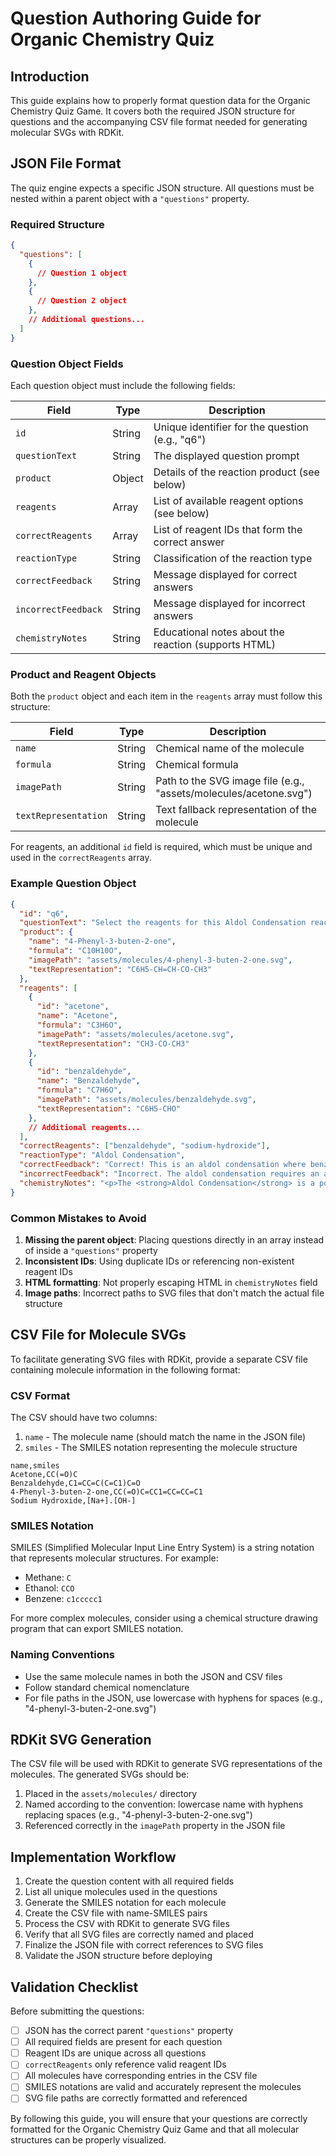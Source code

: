 # Question Authoring Guide for Organic Chemistry Quiz

## Introduction

This guide explains how to properly format question data for the Organic Chemistry Quiz Game. It covers both the required JSON structure for questions and the accompanying CSV file format needed for generating molecular SVGs with RDKit.

## JSON File Format

The quiz engine expects a specific JSON structure. All questions must be nested within a parent object with a `"questions"` property.

### Required Structure

```json
{
  "questions": [
    {
      // Question 1 object
    },
    {
      // Question 2 object
    },
    // Additional questions...
  ]
}
```

### Question Object Fields

Each question object must include the following fields:

| Field | Type | Description |
|-------|------|-------------|
| `id` | String | Unique identifier for the question (e.g., "q6") |
| `questionText` | String | The displayed question prompt |
| `product` | Object | Details of the reaction product (see below) |
| `reagents` | Array | List of available reagent options (see below) |
| `correctReagents` | Array | List of reagent IDs that form the correct answer |
| `reactionType` | String | Classification of the reaction type |
| `correctFeedback` | String | Message displayed for correct answers |
| `incorrectFeedback` | String | Message displayed for incorrect answers |
| `chemistryNotes` | String | Educational notes about the reaction (supports HTML) |

### Product and Reagent Objects

Both the `product` object and each item in the `reagents` array must follow this structure:

| Field | Type | Description |
|-------|------|-------------|
| `name` | String | Chemical name of the molecule |
| `formula` | String | Chemical formula |
| `imagePath` | String | Path to the SVG image file (e.g., "assets/molecules/acetone.svg") |
| `textRepresentation` | String | Text fallback representation of the molecule |

For reagents, an additional `id` field is required, which must be unique and used in the `correctReagents` array.

### Example Question Object

```json
{
  "id": "q6",
  "questionText": "Select the reagents for this Aldol Condensation reaction:",
  "product": {
    "name": "4-Phenyl-3-buten-2-one",
    "formula": "C10H10O",
    "imagePath": "assets/molecules/4-phenyl-3-buten-2-one.svg",
    "textRepresentation": "C6H5-CH=CH-CO-CH3"
  },
  "reagents": [
    {
      "id": "acetone",
      "name": "Acetone",
      "formula": "C3H6O",
      "imagePath": "assets/molecules/acetone.svg",
      "textRepresentation": "CH3-CO-CH3"
    },
    {
      "id": "benzaldehyde",
      "name": "Benzaldehyde",
      "formula": "C7H6O",
      "imagePath": "assets/molecules/benzaldehyde.svg",
      "textRepresentation": "C6H5-CHO"
    },
    // Additional reagents...
  ],
  "correctReagents": ["benzaldehyde", "sodium-hydroxide"],
  "reactionType": "Aldol Condensation",
  "correctFeedback": "Correct! This is an aldol condensation where benzaldehyde reacts with acetone under basic conditions (NaOH) to form 4-phenyl-3-buten-2-one, also known as benzalacetone.",
  "incorrectFeedback": "Incorrect. The aldol condensation requires an aldehyde and a base to deprotonate the alpha carbon of the ketone. Try again with the correct combination.",
  "chemistryNotes": "<p>The <strong>Aldol Condensation</strong> is a powerful C-C bond-forming reaction:</p><ul><li>It occurs between two carbonyl compounds, at least one of which has an α-hydrogen</li><li>Base deprotonates the α-carbon to form an enolate</li><li>The enolate acts as a nucleophile and attacks the carbonyl carbon of the other molecule</li><li>Dehydration occurs to form an α,β-unsaturated carbonyl compound</li></ul>"
}
```

### Common Mistakes to Avoid

1. **Missing the parent object**: Placing questions directly in an array instead of inside a `"questions"` property
2. **Inconsistent IDs**: Using duplicate IDs or referencing non-existent reagent IDs
3. **HTML formatting**: Not properly escaping HTML in `chemistryNotes` field
4. **Image paths**: Incorrect paths to SVG files that don't match the actual file structure

## CSV File for Molecule SVGs

To facilitate generating SVG files with RDKit, provide a separate CSV file containing molecule information in the following format:

### CSV Format

The CSV should have two columns:
1. `name` - The molecule name (should match the name in the JSON file)
2. `smiles` - The SMILES notation representing the molecule structure

```
name,smiles
Acetone,CC(=O)C
Benzaldehyde,C1=CC=C(C=C1)C=O
4-Phenyl-3-buten-2-one,CC(=O)C=CC1=CC=CC=C1
Sodium Hydroxide,[Na+].[OH-]
```

### SMILES Notation

SMILES (Simplified Molecular Input Line Entry System) is a string notation that represents molecular structures. For example:
- Methane: `C`
- Ethanol: `CCO`
- Benzene: `c1ccccc1`

For more complex molecules, consider using a chemical structure drawing program that can export SMILES notation.

### Naming Conventions

- Use the same molecule names in both the JSON and CSV files
- Follow standard chemical nomenclature
- For file paths in the JSON, use lowercase with hyphens for spaces (e.g., "4-phenyl-3-buten-2-one.svg")

## RDKit SVG Generation

The CSV file will be used with RDKit to generate SVG representations of the molecules. The generated SVGs should be:

1. Placed in the `assets/molecules/` directory
2. Named according to the convention: lowercase name with hyphens replacing spaces (e.g., "4-phenyl-3-buten-2-one.svg")
3. Referenced correctly in the `imagePath` property in the JSON file

## Implementation Workflow

1. Create the question content with all required fields
2. List all unique molecules used in the questions
3. Generate the SMILES notation for each molecule
4. Create the CSV file with name-SMILES pairs
5. Process the CSV with RDKit to generate SVG files
6. Verify that all SVG files are correctly named and placed
7. Finalize the JSON file with correct references to SVG files
8. Validate the JSON structure before deploying

## Validation Checklist

Before submitting the questions:

- [ ] JSON has the correct parent `"questions"` property
- [ ] All required fields are present for each question
- [ ] Reagent IDs are unique across all questions
- [ ] `correctReagents` only reference valid reagent IDs
- [ ] All molecules have corresponding entries in the CSV file
- [ ] SMILES notations are valid and accurately represent the molecules
- [ ] SVG file paths are correctly formatted and referenced

By following this guide, you will ensure that your questions are correctly formatted for the Organic Chemistry Quiz Game and that all molecular structures can be properly visualized.
